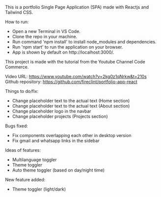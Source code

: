 This is a portfolio Single Page Application (SPA) made with Reactjs and Tailwind CSS.

How to run:


- Open a new Terminal in VS Code.
- Clone the repo in your machine.
- Run command 'npm install' to install node_modules and dependencies.
- Run 'npm start' to run the application on your browser.
- App is shown by default on http://localhost:3000/.

This project is made with the tutorial from the Youtube Channel Code Commerce.

Video URL: 
https://www.youtube.com/watch?v=2kg0z1qNrkw&t=210s
Github repository:
https://github.com/fireclint/portfolio-app-react


Things to do/fix: 
- Change placeholder text to the actual text (Home section)
- Change placeholder text to the actual text (About section)
- Change placeholder logo in the navbar
- Change placeholder projects (Projects section)

Bugs fixed:
- Fix components overlapping each other in desktop version
- Fix gmail and whatsapp links in the sidebar

Ideas of features:
- Multilanguage toggler
- Theme toggler
- Auto theme toggler (based on day/night time)

New feature added: 
- Theme toggler (light/dark)
